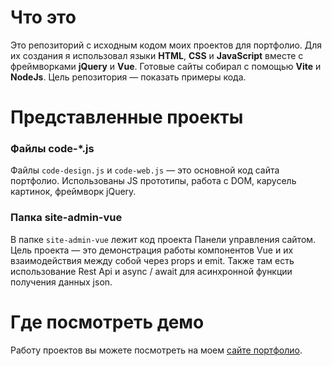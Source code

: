 # Что это
Это репозиторий с исходным кодом моих проектов для портфолио. Для их создания я использовал языки **HTML**, **CSS** и **JavaScript** вместе с фреймворками **jQuery** и **Vue**. Готовые сайты собирал с помощью **Vite** и **NodeJs**. Цель репозитория — показать примеры кода.

# Представленные проекты

### Файлы code-*.js
Файлы `code-design.js` и `code-web.js` — это основной код сайта портфолио. Использованы JS прототипы, работа с DOM, карусель картинок, фреймворк jQuery.

### Папка site-admin-vue
В папке `site-admin-vue` лежит код проекта Панели управления сайтом. Цель проекта — это демонстрация работы компонентов Vue и их взаимодействия между собой через props и emit. Также там есть использование Rest Api и async / await для асинхронной функции получения данных json.

# Где посмотреть демо
Работу проектов вы можете посмотреть на моем [сайте портфолио](https://berov.me/web).
